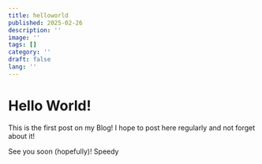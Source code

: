 ```yaml
---
title: helloworld
published: 2025-02-26
description: ''
image: ''
tags: []
category: ''
draft: false 
lang: ''
---
```


# Hello World!

This is the first post on my Blog! I hope to post here regularly and not forget about it!

See you soon (hopefully)!
Speedy